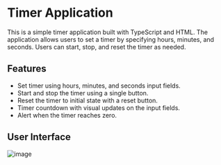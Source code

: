 # Timer Application

This is a simple timer application built with TypeScript and HTML. The application allows users to set a timer by specifying hours, minutes, and seconds. Users can start, stop, and reset the timer as needed.

## Features

- Set timer using hours, minutes, and seconds input fields.
- Start and stop the timer using a single button.
- Reset the timer to initial state with a reset button.
- Timer countdown with visual updates on the input fields.
- Alert when the timer reaches zero.

## User Interface
![image](https://github.com/user-attachments/assets/935aef0a-da91-4686-8a02-466ea5cc8132)

